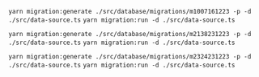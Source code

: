 `yarn migration:generate ./src/database/migrations/m1007161223 -p -d ./src/data-source.ts`
`yarn migration:run -d ./src/data-source.ts`

`yarn migration:generate ./src/database/migrations/m2138231223 -p -d ./src/data-source.ts`
`yarn migration:run -d ./src/data-source.ts`

`yarn migration:generate ./src/database/migrations/m2324231223 -p -d ./src/data-source.ts`
`yarn migration:run -d ./src/data-source.ts`
